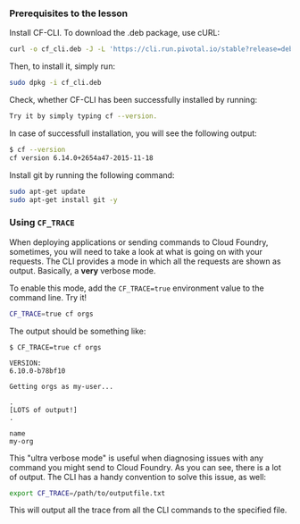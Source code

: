### Prerequisites to the lesson

Install CF-CLI. To download the .deb package, use cURL:
```sh
curl -o cf_cli.deb -J -L 'https://cli.run.pivotal.io/stable?release=debian64&source=github'
```

Then, to install it, simply run:

```sh
sudo dpkg -i cf_cli.deb
```
Check, whether CF-CLI has been successfully installed by running: 

```sh
Try it by simply typing cf --version.
```

In case of successfull installation, you will see the following output:

```sh
$ cf --version
cf version 6.14.0+2654a47-2015-11-18
```
Install git by running the following command:

```sh
sudo apt-get update
sudo apt-get install git -y
```

### Using `CF_TRACE`

When deploying applications or sending commands to Cloud Foundry, sometimes, you will need to take a look at what is going on with your requests.
The CLI provides a mode in which all the requests are shown as output. Basically, a **very** verbose mode.

To enable this mode, add the `CF_TRACE=true` environment value to the command line. Try it!

```sh
CF_TRACE=true cf orgs
```

The output should be something like:


```
$ CF_TRACE=true cf orgs

VERSION:
6.10.0-b78bf10

Getting orgs as my-user...

.
[LOTS of output!]
.

name
my-org
```

This "ultra verbose mode" is useful when diagnosing issues with any command you might send to Cloud Foundry.
As you can see, there is a lot of output. The CLI has a handy convention to solve this issue, as well:

```sh
export CF_TRACE=/path/to/outputfile.txt
```

This will output all the trace from all the CLI commands to the specified file.
